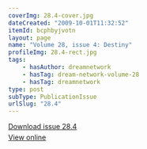 ```yaml
---
coverImg: 28.4-cover.jpg
dateCreated: "2009-10-01T11:32:52"
itemId: bcphbyjvotn
layout: page
name: "Volume 28, issue 4: Destiny"
profileImg: 28.4-rect.jpg
tags:
    - hasAuthor: dreamnetwork
    - hasTag: dream-network-volume-28
    - hasTag: dreamnetwork
type: post
subType: PublicationIssue
urlSlug: "28.4"
---
```


<p style="margin-block-end: 5px; margin-block-start: 5px;"><a href="../files/pdfs/Volume_28/28.4_destiny.pdf" download="">Download issue 28.4</a></p><p style="margin-block-end: 5px; margin-block-start: 5px;"><a href="../files/pdfs/Volume_28/28.4_destiny.pdf">View online</a></p>
